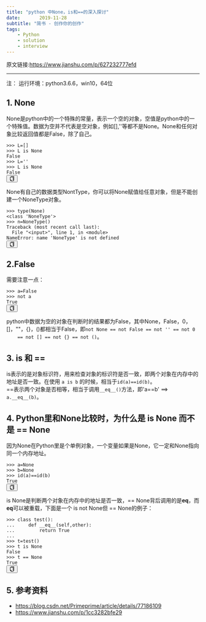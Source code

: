 ```yaml
---
title: "python 中None，is和==的深入探讨"
date:       2019-11-28
subtitle: "简书 - 创作你的创作"
tags:
	- Python
	- solution
	- interview
---
```


原文链接:https://www.jianshu.com/p/627232777efd

<hr>
<p>注： 运行环境：python3.6.6，win10，64位</p>
<h2>1. None</h2>
<p>None是python中的一个特殊的常量，表示一个空的对象，空值是python中的一个特殊值。数据为空并不代表是空对象，例如[],''等都不是None。None和任何对象比较返回值都是False，除了自己。</p>
<pre class="line-numbers  language-python"><code class="python  language-python"><span
        class="token operator">&gt;&gt;</span><span
        class="token operator">&gt;</span> L<span class="token operator">=</span><span
        class="token punctuation">[</span><span class="token punctuation">]</span>
<span class="token operator">&gt;&gt;</span><span class="token operator">&gt;</span> L <span
            class="token keyword">is</span> <span class="token boolean">None</span>
<span class="token boolean">False</span>
<span class="token operator">&gt;&gt;</span><span class="token operator">&gt;</span> L<span
            class="token operator">=</span><span class="token string">''</span>
<span class="token operator">&gt;&gt;</span><span class="token operator">&gt;</span> L <span
            class="token keyword">is</span> <span class="token boolean">None</span>
<span class="token boolean">False</span>
<span aria-hidden="true"
      class="line-numbers-rows"><span></span><span></span><span></span><span></span><span></span><span></span></span></code><button
        class="VJbwyy" type="button" aria-label="复制代码"><i aria-label="icon: copy" class="anticon anticon-copy"><svg
        viewBox="64 64 896 896" focusable="false" class="" data-icon="copy" width="1em" height="1em"
        fill="currentColor" aria-hidden="true"><path
        d="M832 64H296c-4.4 0-8 3.6-8 8v56c0 4.4 3.6 8 8 8h496v688c0 4.4 3.6 8 8 8h56c4.4 0 8-3.6 8-8V96c0-17.7-14.3-32-32-32zM704 192H192c-17.7 0-32 14.3-32 32v530.7c0 8.5 3.4 16.6 9.4 22.6l173.3 173.3c2.2 2.2 4.7 4 7.4 5.5v1.9h4.2c3.5 1.3 7.2 2 11 2H704c17.7 0 32-14.3 32-32V224c0-17.7-14.3-32-32-32zM350 856.2L263.9 770H350v86.2zM664 888H414V746c0-22.1-17.9-40-40-40H232V264h432v624z"></path></svg></i></button></pre>
<p>None有自己的数据类型NontType，你可以将None赋值给任意对象，但是不能创建一个NoneType对象。</p>
<pre class="line-numbers  language-python"><code class="python  language-python"><span
        class="token operator">&gt;&gt;</span><span
        class="token operator">&gt;</span> <span class="token builtin">type</span><span
        class="token punctuation">(</span><span class="token boolean">None</span><span
        class="token punctuation">)</span>
<span class="token operator">&lt;</span><span class="token keyword">class</span> <span
            class="token string">'NoneType'</span><span class="token operator">&gt;</span>
<span class="token operator">&gt;&gt;</span><span class="token operator">&gt;</span> n<span
            class="token operator">=</span>NoneType<span class="token punctuation">(</span><span
            class="token punctuation">)</span>
Traceback <span class="token punctuation">(</span>most recent call last<span class="token punctuation">)</span><span
            class="token punctuation">:</span>
  File <span class="token string">"&lt;input&gt;"</span><span class="token punctuation">,</span> line <span
            class="token number">1</span><span class="token punctuation">,</span> <span
            class="token keyword">in</span> <span class="token operator">&lt;</span>module<span
            class="token operator">&gt;</span>
NameError<span class="token punctuation">:</span> name <span class="token string">'NoneType'</span> <span
            class="token keyword">is</span> <span class="token keyword">not</span> defined
<span aria-hidden="true"
      class="line-numbers-rows"><span></span><span></span><span></span><span></span><span></span><span></span></span></code><button
        class="VJbwyy" type="button" aria-label="复制代码"><i aria-label="icon: copy" class="anticon anticon-copy"><svg
        viewBox="64 64 896 896" focusable="false" class="" data-icon="copy" width="1em" height="1em"
        fill="currentColor" aria-hidden="true"><path
        d="M832 64H296c-4.4 0-8 3.6-8 8v56c0 4.4 3.6 8 8 8h496v688c0 4.4 3.6 8 8 8h56c4.4 0 8-3.6 8-8V96c0-17.7-14.3-32-32-32zM704 192H192c-17.7 0-32 14.3-32 32v530.7c0 8.5 3.4 16.6 9.4 22.6l173.3 173.3c2.2 2.2 4.7 4 7.4 5.5v1.9h4.2c3.5 1.3 7.2 2 11 2H704c17.7 0 32-14.3 32-32V224c0-17.7-14.3-32-32-32zM350 856.2L263.9 770H350v86.2zM664 888H414V746c0-22.1-17.9-40-40-40H232V264h432v624z"></path></svg></i></button></pre>
<h2>2.False</h2>
<p>需要注意一点：</p>
<pre class="line-numbers  language-python"><code class="python  language-python"><span
        class="token operator">&gt;&gt;</span><span
        class="token operator">&gt;</span> a<span class="token operator">=</span><span
        class="token boolean">False</span>
<span class="token operator">&gt;&gt;</span><span class="token operator">&gt;</span> <span
            class="token keyword">not</span> a
<span class="token boolean">True</span>
<span aria-hidden="true" class="line-numbers-rows"><span></span><span></span><span></span></span></code><button
        class="VJbwyy" type="button" aria-label="复制代码"><i aria-label="icon: copy" class="anticon anticon-copy"><svg
        viewBox="64 64 896 896" focusable="false" class="" data-icon="copy" width="1em" height="1em"
        fill="currentColor" aria-hidden="true"><path
        d="M832 64H296c-4.4 0-8 3.6-8 8v56c0 4.4 3.6 8 8 8h496v688c0 4.4 3.6 8 8 8h56c4.4 0 8-3.6 8-8V96c0-17.7-14.3-32-32-32zM704 192H192c-17.7 0-32 14.3-32 32v530.7c0 8.5 3.4 16.6 9.4 22.6l173.3 173.3c2.2 2.2 4.7 4 7.4 5.5v1.9h4.2c3.5 1.3 7.2 2 11 2H704c17.7 0 32-14.3 32-32V224c0-17.7-14.3-32-32-32zM350 856.2L263.9 770H350v86.2zM664 888H414V746c0-22.1-17.9-40-40-40H232V264h432v624z"></path></svg></i></button></pre>
<p>python中数据为空的对象在判断时的结果都为False，其中None，False，0，[]，""，{}，()都相当于False，即<code>not None == not False == not '' == not 0
    == not [] == not {} == not ()</code>。</p>
<h2>3. is 和 ==</h2>
<p>is表示的是对象标识符，用来检查对象的标识符是否一致，即两个对象在内存中的地址是否一致。在使用 <code>a is b</code> 的时候，相当于<code>id(a)==id(b)</code>。<br>
    ==表示两个对象是否相等，相当于调用<code>__eq__()</code>方法，即'a==b' ==&gt; <code>a.__eq__(b)</code>。</p>
<h2>4. Python里和None比较时，为什么是 is None 而不是 == None</h2>
<p>因为None在Python里是个单例对象，一个变量如果是None，它一定和None指向同一个内存地址。</p>
<pre class="line-numbers  language-python"><code class="python  language-python"><span
        class="token operator">&gt;&gt;</span><span
        class="token operator">&gt;</span> a<span class="token operator">=</span><span
        class="token boolean">None</span>
<span class="token operator">&gt;&gt;</span><span class="token operator">&gt;</span> b<span
            class="token operator">=</span><span class="token boolean">None</span>
<span class="token operator">&gt;&gt;</span><span class="token operator">&gt;</span> <span
            class="token builtin">id</span><span class="token punctuation">(</span>a<span
            class="token punctuation">)</span><span
            class="token operator">==</span><span class="token builtin">id</span><span
            class="token punctuation">(</span>b<span class="token punctuation">)</span>
<span class="token boolean">True</span>
<span aria-hidden="true" class="line-numbers-rows"><span></span><span></span><span></span><span></span></span></code><button
        class="VJbwyy" type="button" aria-label="复制代码"><i aria-label="icon: copy" class="anticon anticon-copy"><svg
        viewBox="64 64 896 896" focusable="false" class="" data-icon="copy" width="1em" height="1em"
        fill="currentColor" aria-hidden="true"><path
        d="M832 64H296c-4.4 0-8 3.6-8 8v56c0 4.4 3.6 8 8 8h496v688c0 4.4 3.6 8 8 8h56c4.4 0 8-3.6 8-8V96c0-17.7-14.3-32-32-32zM704 192H192c-17.7 0-32 14.3-32 32v530.7c0 8.5 3.4 16.6 9.4 22.6l173.3 173.3c2.2 2.2 4.7 4 7.4 5.5v1.9h4.2c3.5 1.3 7.2 2 11 2H704c17.7 0 32-14.3 32-32V224c0-17.7-14.3-32-32-32zM350 856.2L263.9 770H350v86.2zM664 888H414V746c0-22.1-17.9-40-40-40H232V264h432v624z"></path></svg></i></button></pre>
<p>is None是判断两个对象在内存中的地址是否一致，== None背后调用的是<strong>eq</strong>，而<strong>eq</strong>可以被重载，下面是一个 is not None但 ==
    None的例子：</p>
<pre class="line-numbers  language-python"><code class="python  language-python"><span
        class="token operator">&gt;&gt;</span><span
        class="token operator">&gt;</span> <span class="token keyword">class</span> <span
        class="token class-name">test</span><span
        class="token punctuation">(</span><span class="token punctuation">)</span><span
        class="token punctuation">:</span>
<span class="token punctuation">.</span><span class="token punctuation">.</span><span class="token punctuation">.</span>     <span
            class="token keyword">def</span> <span class="token function">__eq__</span><span
            class="token punctuation">(</span>self<span class="token punctuation">,</span>other<span
            class="token punctuation">)</span><span class="token punctuation">:</span>
<span class="token punctuation">.</span><span class="token punctuation">.</span><span class="token punctuation">.</span>         <span
            class="token keyword">return</span> <span class="token boolean">True</span>
<span class="token punctuation">.</span><span class="token punctuation">.</span><span class="token punctuation">.</span> 
<span class="token operator">&gt;&gt;</span><span class="token operator">&gt;</span> t<span
            class="token operator">=</span>test<span class="token punctuation">(</span><span
            class="token punctuation">)</span>
<span class="token operator">&gt;&gt;</span><span class="token operator">&gt;</span> t <span
            class="token keyword">is</span> <span class="token boolean">None</span>
<span class="token boolean">False</span>
<span class="token operator">&gt;&gt;</span><span class="token operator">&gt;</span> t <span
            class="token operator">==</span> <span class="token boolean">None</span>
<span class="token boolean">True</span>
<span aria-hidden="true"
      class="line-numbers-rows"><span></span><span></span><span></span><span></span><span></span><span></span><span></span><span></span><span></span></span></code><button
        class="VJbwyy" type="button" aria-label="复制代码"><i aria-label="icon: copy" class="anticon anticon-copy"><svg
        viewBox="64 64 896 896" focusable="false" class="" data-icon="copy" width="1em" height="1em"
        fill="currentColor" aria-hidden="true"><path
        d="M832 64H296c-4.4 0-8 3.6-8 8v56c0 4.4 3.6 8 8 8h496v688c0 4.4 3.6 8 8 8h56c4.4 0 8-3.6 8-8V96c0-17.7-14.3-32-32-32zM704 192H192c-17.7 0-32 14.3-32 32v530.7c0 8.5 3.4 16.6 9.4 22.6l173.3 173.3c2.2 2.2 4.7 4 7.4 5.5v1.9h4.2c3.5 1.3 7.2 2 11 2H704c17.7 0 32-14.3 32-32V224c0-17.7-14.3-32-32-32zM350 856.2L263.9 770H350v86.2zM664 888H414V746c0-22.1-17.9-40-40-40H232V264h432v624z"></path></svg></i></button></pre>
<h2>5. 参考资料</h2>
<ul>
    <li><a href="https://blog.csdn.net/Primeprime/article/details/77186109" target="_blank" rel="nofollow">https://blog.csdn.net/Primeprime/article/details/77186109</a>
    </li>
    <li><a href="https://www.jianshu.com/p/1cc3282bfe29" target="_blank">https://www.jianshu.com/p/1cc3282bfe29</a>
    </li>
</ul>